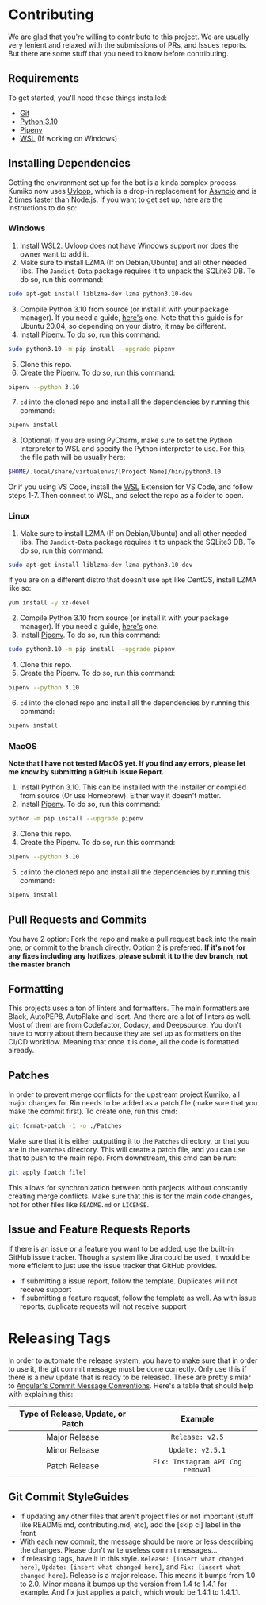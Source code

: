 # Contributing

We are glad that you're willing to contribute to this project. We are usually very lenient and relaxed with the submissions of PRs, and Issues reports. But there are some stuff that you need to know before contributing.

## Requirements

To get started, you'll need these things installed: 

- [Git](https://git-scm.com/)
- [Python 3.10](https://www.python.org/)
- [Pipenv](https://pipenv.pypa.io/en/latest/)
- [WSL](https://docs.microsoft.com/en-us/windows/wsl/) (If working on Windows)

## Installing Dependencies

Getting the environment set up for the bot is a kinda complex process. Kumiko now uses [Uvloop](https://github.com/MagicStack/uvloop), which is a drop-in replacement for [Asyncio](https://docs.python.org/3/library/asyncio.html) and is 2 times faster than Node.js. If you want to get set up, here are the instructions to do so:
### Windows

1. Install [WSL2](https://docs.microsoft.com/en-us/windows/wsl/). Uvloop does not have Windows support nor does the owner want to add it.
2. Make sure to install LZMA (If on Debian/Ubuntu) and all other needed libs. The `Jamdict-Data` package requires it to unpack the SQLite3 DB. To do so, run this command:

```sh
sudo apt-get install liblzma-dev lzma python3.10-dev
```

3. Compile Python 3.10 from source (or install it with your package manager). If you need a guide, [here's](https://realpython.com/installing-python/#how-to-build-python-from-source-code) one. Note that this guide is for Ubuntu 20.04, so depending on your distro, it may be different.
4. Install [Pipenv](https://pipenv.readthedocs.io/en/latest/). To do so, run this command:

```sh
sudo python3.10 -m pip install --upgrade pipenv
```

5. Clone this repo.
6. Create the Pipenv. To do so, run this command: 

```sh
pipenv --python 3.10
```

7. `cd` into the cloned repo and install all the dependencies by running this command:

```sh
pipenv install
```
8. (Optional) If you are using PyCharm, make sure to set the Python Interpreter to WSL and specify the Python interpreter to use. For this, the file path will be usually here:

```sh
$HOME/.local/share/virtualenvs/[Project Name]/bin/python3.10
```

Or if you using VS Code, install the [WSL](https://marketplace.visualstudio.com/items?itemName=ms-vscode-remote.remote-wsl) Extension for VS Code, and follow steps 1-7. Then connect to WSL, and select the repo as a folder to open. 

### Linux

1. Make sure to install LZMA (If on Debian/Ubuntu) and all other needed libs. The `Jamdict-Data` package requires it to unpack the SQLite3 DB. To do so, run this command:

```sh
sudo apt-get install liblzma-dev lzma python3.10-dev
```

If you are on a different distro that doesn't use `apt` like CentOS, install LZMA like so: 

```sh
yum install -y xz-devel
```

2. Compile Python 3.10 from source (or install it with your package manager). If you need a guide, [here's](https://realpython.com/installing-python/#how-to-build-python-from-source-code) one. 
3. Install [Pipenv](https://pipenv.readthedocs.io/en/latest/). To do so, run this command:

```sh
sudo python3.10 -m pip install --upgrade pipenv
```

4. Clone this repo.
5. Create the Pipenv. To do so, run this command: 

```sh
pipenv --python 3.10
```

6. `cd` into the cloned repo and install all the dependencies by running this command:

```sh
pipenv install
```

### MacOS

**Note that I have not tested MacOS yet. If you find any errors, please let me know by submitting a GitHub Issue Report.**

1. Install Python 3.10. This can be installed with the installer or compiled from source (Or use Homebrew). Either way it doesn't matter. 
2. Install [Pipenv](https://pipenv.readthedocs.io/en/latest/). To do so, run this command:

```sh
python -m pip install --upgrade pipenv
```

3. Clone this repo. 
4. Create the Pipenv. To do so, run this command: 

```sh
pipenv --python 3.10
```

5. `cd` into the cloned repo and install all the dependencies by running this command:

```sh
pipenv install
```
 
## Pull Requests and Commits

You have 2 option: Fork the repo and make a pull request back into the main one, or commit to the branch directly. Option 2 is preferred. **If it's not for any fixes including any hotfixes, please submit it to the dev branch, not the master branch**

## Formatting

This projects uses a ton of linters and formatters. The main formatters are Black, AutoPEP8, AutoFlake and Isort. And there are a lot of linters as well. Most of them are from Codefactor, Codacy, and Deepsource. You don't have to worry about them because they are set up as formatters on the CI/CD workflow. Meaning that once it is done, all the code is formatted already.

## Patches

In order to prevent merge conflicts for the upstream project [Kumiko](https://github.com/No767/Kumiko), all major changes for Rin needs to be added as a patch file (make sure that you make the commit first). To create one, run this cmd:

```sh
git format-patch -1 -o ./Patches
```

Make sure that it is either outputting it to the `Patches` directory, or that you are in the `Patches` directory. This will create a patch file, and you can use that to push to the main repo. From downstream, this cmd can be run:

```sh
git apply [patch file]
```

This allows for synchronization between both projects without constantly creating merge conflicts. Make sure that this is for the main code changes, not for other files like `README.md` or `LICENSE`.
## Issue and Feature Requests Reports

If there is an issue or a feature you want to be added, use the built-in GitHub issue tracker. Though a system like Jira could be used, it would be more efficient to just use the issue tracker that GitHub provides. 

- If submitting a issue report, follow the template. Duplicates will not receive support
- If submitting a feature request, follow the template as well. As with issue reports, duplicate requests will not receive support

# Releasing Tags
In order to automate the release system, you have to make sure that in order to use it, the git commit message must be done correctly. Only use this if there is a new update that is ready to be released. These are pretty similar to [Angular's Commit Message Conventions](https://github.com/angular/angular.js/blob/master/DEVELOPERS.md#-git-commit-guidelines). Here's a table that should help with explaining this:

| Type of Release, Update, or Patch | Example |
|              :--:                 | :--:    | 
| Major Release                     | `Release: v2.5` | 
| Minor Release                     | `Update: v2.5.1`|
| Patch Release                     | `Fix: Instagram API Cog removal` |


## Git Commit StyleGuides

- If updating any other files that aren't project files or not important (stuff like README.md, contributing.md, etc), add the [skip ci] label in the front
- With each new commit, the message should be more or less describing the changes. Please don't write useless commit messages...
- If releasing tags, have it in this style. `Release: [insert what changed here]`, `Update: [insert what changed here]`, and `Fix: [insert what changed here]`. Release is a major release. This means it bumps from 1.0 to 2.0. Minor means it bumps up the version from 1.4 to 1.4.1 for example. And fix just applies a patch, which would be 1.4.1 to 1.4.1.1.
